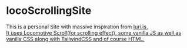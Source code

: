 # locoScrollingSite
This is a personal Site with massive inspiration from <a href="https://iuri.is/">Iuri.is.  
It uses Locomotive Scroll(for scrolling effect), some vanilla JS as well as vanilla CSS along with TailwindCSS and of course HTML.
